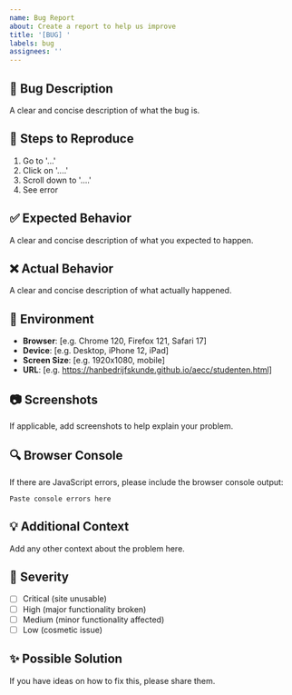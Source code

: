 ```yaml
---
name: Bug Report
about: Create a report to help us improve
title: '[BUG] '
labels: bug
assignees: ''
---
```


## 🐛 Bug Description
A clear and concise description of what the bug is.

## 🔄 Steps to Reproduce
1. Go to '...'
2. Click on '....'
3. Scroll down to '....'
4. See error

## ✅ Expected Behavior
A clear and concise description of what you expected to happen.

## ❌ Actual Behavior
A clear and concise description of what actually happened.

## 📱 Environment
- **Browser**: [e.g. Chrome 120, Firefox 121, Safari 17]
- **Device**: [e.g. Desktop, iPhone 12, iPad]
- **Screen Size**: [e.g. 1920x1080, mobile]
- **URL**: [e.g. https://hanbedrijfskunde.github.io/aecc/studenten.html]

## 📷 Screenshots
If applicable, add screenshots to help explain your problem.

## 🔍 Browser Console
If there are JavaScript errors, please include the browser console output:
```
Paste console errors here
```

## 💡 Additional Context
Add any other context about the problem here.

## 🚨 Severity
- [ ] Critical (site unusable)
- [ ] High (major functionality broken)
- [ ] Medium (minor functionality affected) 
- [ ] Low (cosmetic issue)

## ✨ Possible Solution
If you have ideas on how to fix this, please share them.